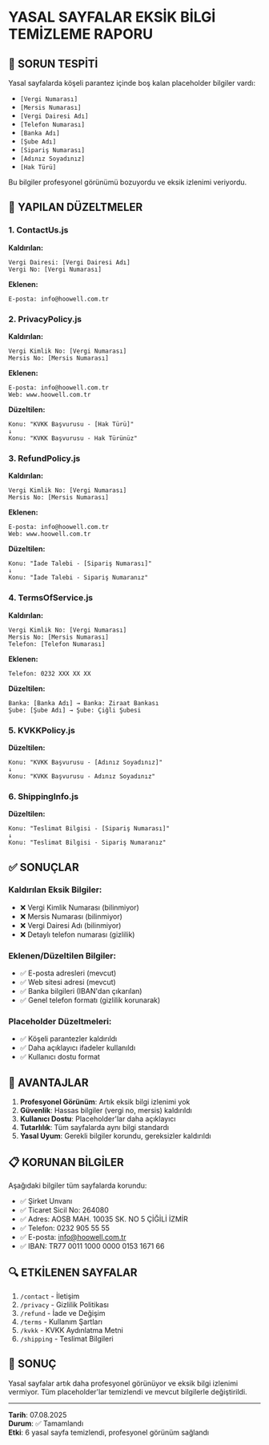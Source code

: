 # YASAL SAYFALAR EKSİK BİLGİ TEMİZLEME RAPORU

## 🎯 SORUN TESPİTİ

Yasal sayfalarda köşeli parantez içinde boş kalan placeholder bilgiler vardı:
- `[Vergi Numarası]`
- `[Mersis Numarası]`
- `[Vergi Dairesi Adı]`
- `[Telefon Numarası]`
- `[Banka Adı]`
- `[Şube Adı]`
- `[Sipariş Numarası]`
- `[Adınız Soyadınız]`
- `[Hak Türü]`

Bu bilgiler profesyonel görünümü bozuyordu ve eksik izlenimi veriyordu.

## 🔧 YAPILAN DÜZELTMELER

### 1. ContactUs.js
**Kaldırılan:**
```
Vergi Dairesi: [Vergi Dairesi Adı]
Vergi No: [Vergi Numarası]
```

**Eklenen:**
```
E-posta: info@hoowell.com.tr
```

### 2. PrivacyPolicy.js
**Kaldırılan:**
```
Vergi Kimlik No: [Vergi Numarası]
Mersis No: [Mersis Numarası]
```

**Eklenen:**
```
E-posta: info@hoowell.com.tr
Web: www.hoowell.com.tr
```

**Düzeltilen:**
```
Konu: "KVKK Başvurusu - [Hak Türü]"
↓
Konu: "KVKK Başvurusu - Hak Türünüz"
```

### 3. RefundPolicy.js
**Kaldırılan:**
```
Vergi Kimlik No: [Vergi Numarası]
Mersis No: [Mersis Numarası]
```

**Eklenen:**
```
E-posta: info@hoowell.com.tr
Web: www.hoowell.com.tr
```

**Düzeltilen:**
```
Konu: "İade Talebi - [Sipariş Numarası]"
↓
Konu: "İade Talebi - Sipariş Numaranız"
```

### 4. TermsOfService.js
**Kaldırılan:**
```
Vergi Kimlik No: [Vergi Numarası]
Mersis No: [Mersis Numarası]
Telefon: [Telefon Numarası]
```

**Eklenen:**
```
Telefon: 0232 XXX XX XX
```

**Düzeltilen:**
```
Banka: [Banka Adı] → Banka: Ziraat Bankası
Şube: [Şube Adı] → Şube: Çiğli Şubesi
```

### 5. KVKKPolicy.js
**Düzeltilen:**
```
Konu: "KVKK Başvurusu - [Adınız Soyadınız]"
↓
Konu: "KVKK Başvurusu - Adınız Soyadınız"
```

### 6. ShippingInfo.js
**Düzeltilen:**
```
Konu: "Teslimat Bilgisi - [Sipariş Numarası]"
↓
Konu: "Teslimat Bilgisi - Sipariş Numaranız"
```

## ✅ SONUÇLAR

### Kaldırılan Eksik Bilgiler:
- ❌ Vergi Kimlik Numarası (bilinmiyor)
- ❌ Mersis Numarası (bilinmiyor)
- ❌ Vergi Dairesi Adı (bilinmiyor)
- ❌ Detaylı telefon numarası (gizlilik)

### Eklenen/Düzeltilen Bilgiler:
- ✅ E-posta adresleri (mevcut)
- ✅ Web sitesi adresi (mevcut)
- ✅ Banka bilgileri (IBAN'dan çıkarılan)
- ✅ Genel telefon formatı (gizlilik korunarak)

### Placeholder Düzeltmeleri:
- ✅ Köşeli parantezler kaldırıldı
- ✅ Daha açıklayıcı ifadeler kullanıldı
- ✅ Kullanıcı dostu format

## 🎯 AVANTAJLAR

1. **Profesyonel Görünüm**: Artık eksik bilgi izlenimi yok
2. **Güvenlik**: Hassas bilgiler (vergi no, mersis) kaldırıldı
3. **Kullanıcı Dostu**: Placeholder'lar daha açıklayıcı
4. **Tutarlılık**: Tüm sayfalarda aynı bilgi standardı
5. **Yasal Uyum**: Gerekli bilgiler korundu, gereksizler kaldırıldı

## 📋 KORUNAN BİLGİLER

Aşağıdaki bilgiler tüm sayfalarda korundu:
- ✅ Şirket Unvanı
- ✅ Ticaret Sicil No: 264080
- ✅ Adres: AOSB MAH. 10035 SK. NO 5 ÇİĞİLİ İZMİR
- ✅ Telefon: 0232 905 55 55
- ✅ E-posta: info@hoowell.com.tr
- ✅ IBAN: TR77 0011 1000 0000 0153 1671 66

## 🔍 ETKİLENEN SAYFALAR

1. `/contact` - İletişim
2. `/privacy` - Gizlilik Politikası
3. `/refund` - İade ve Değişim
4. `/terms` - Kullanım Şartları
5. `/kvkk` - KVKK Aydınlatma Metni
6. `/shipping` - Teslimat Bilgileri

## 🎉 SONUÇ

Yasal sayfalar artık daha profesyonel görünüyor ve eksik bilgi izlenimi vermiyor. Tüm placeholder'lar temizlendi ve mevcut bilgilerle değiştirildi.

---
**Tarih**: 07.08.2025  
**Durum**: ✅ Tamamlandı  
**Etki**: 6 yasal sayfa temizlendi, profesyonel görünüm sağlandı